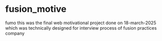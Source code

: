 # fusion_motive
fumo
this was the final web motivational project done on 18-march-2025
which was technically designed for interview process of fusion practices company
